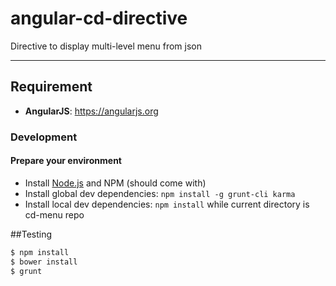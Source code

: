 # angular-cd-directive

Directive to display multi-level menu from json

***


## Requirement

* **AngularJS**: https://angularjs.org


### Development
#### Prepare your environment
* Install [Node.js](http://nodejs.org/) and NPM (should come with)
* Install global dev dependencies: `npm install -g grunt-cli karma`
* Install local dev dependencies: `npm install` while current directory is cd-menu repo


##Testing

```bash
$ npm install
$ bower install
$ grunt
```
